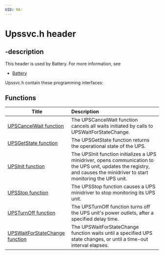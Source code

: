 ```yaml
---
UID: NA:
---
```


# Upssvc.h header

## -description

This header is used by Battery. For more information, see
- [Battery](../_battery/index.md)

Upssvc.h contain these programming interfaces:


## Functions

| Title   | Description   |
| ---- |:---- |
| [UPSCancelWait function](nf-upssvc-upscancelwait.md) | The UPSCancelWait function cancels all waits initiated by calls to UPSWaitForStateChange. |
| [UPSGetState function](nf-upssvc-upsgetstate.md) | The UPSGetState function returns the operational state of the UPS. |
| [UPSInit function](nf-upssvc-upsinit.md) | The UPSInit function initializes a UPS minidriver, opens communication to the UPS unit, updates the registry, and causes the minidriver to start monitoring the UPS unit. |
| [UPSStop function](nf-upssvc-upsstop.md) | The UPSStop function causes a UPS minidriver to stop monitoring its UPS unit. |
| [UPSTurnOff function](nf-upssvc-upsturnoff.md) | The UPSTurnOff function turns off the UPS unit's power outlets, after a specified delay time. |
| [UPSWaitForStateChange function](nf-upssvc-upswaitforstatechange.md) | The UPSWaitForStateChange function waits until a specified UPS state changes, or until a time-out interval elapses. |
